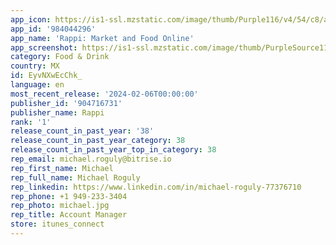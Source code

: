 ```yaml
---
app_icon: https://is1-ssl.mzstatic.com/image/thumb/Purple116/v4/54/c8/a9/54c8a990-6b7b-ab33-0646-0a7667e2e0b7/AppIcon-0-1x_U007emarketing-0-10-0-0-sRGB-GLES2_U002c0-85-220.png/1024x1024bb.png
app_id: '984044296'
app_name: 'Rappi: Market and Food Online'
app_screenshot: https://is1-ssl.mzstatic.com/image/thumb/PurpleSource116/v4/b3/f0/bb/b3f0bb94-e8e6-dea3-d3a4-f6bc6bffcfde/cdeec998-2fea-4e7a-9d28-ac010cbb3931_MX_ASO_ENG_1242x2688_6.png/1242x2688bb.png
category: Food & Drink
country: MX
id: EyvNXwEcChk_
language: en
most_recent_release: '2024-02-06T00:00:00'
publisher_id: '904716731'
publisher_name: Rappi
rank: '1'
release_count_in_past_year: '38'
release_count_in_past_year_category: 38
release_count_in_past_year_top_in_category: 38
rep_email: michael.roguly@bitrise.io
rep_first_name: Michael
rep_full_name: Michael Roguly
rep_linkedin: https://www.linkedin.com/in/michael-roguly-77376710
rep_phone: +1 949-233-3404
rep_photo: michael.jpg
rep_title: Account Manager
store: itunes_connect
---
```


